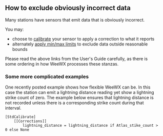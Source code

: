 ## How to exclude obviously incorrect data

Many stations have sensors that emit data that is obviously incorrect.

You may:
 * choose to [calibrate](http://www.weewx.com/docs/usersguide.htm#StdCalibrate) your sensor to apply a correction to what it reports
 * alternately [apply min/max limits](http://www.weewx.com/docs/usersguide.htm#StdQC) to exclude data outside reasonable bounds

Please read the above links from the User's Guide carefully, as there is some ordering in how WeeWX processes these stanzas.

### Some more complicated examples

One recently posted example shows how flexible WeeWX can be.  In this case the station can emit a lightning distance reading yet show a lightning strike count of zero.  The example below ensures that lightning distance is not recorded unless there is a corresponding strike count during that interval.

```
[StdCalibrate]    
    [[Corrections]]
        lightning_distance = lightning_distance if Atlas_stike_count > 0 else None
```

